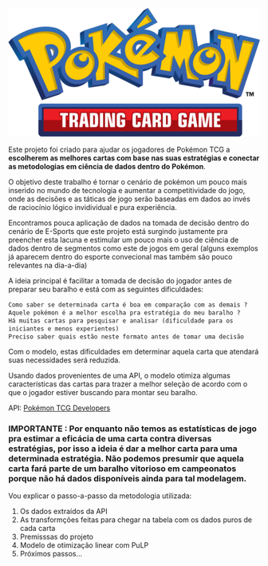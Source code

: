 ![pokemontcglogo](pkmn_images/pokemontcgbiglogo.png)

Este projeto foi criado para ajudar os jogadores de Pokémon TCG a **escolherem as melhores cartas com base nas suas estratégias e conectar as metodologias em ciência de dados dentro do Pokémon**.

O objetivo deste trabalho é tornar o cenário de pokémon um pouco mais inserido no mundo de tecnologia e aumentar a competitividade do jogo, onde as decisões e as táticas de jogo serão baseadas em dados ao invés de raciocínio lógico invidividual e pura experiência.

Encontramos pouca aplicação de dados na tomada de decisão dentro do cenário de E-Sports que este projeto está surgindo justamente pra preencher esta lacuna e estimular um pouco mais o uso de ciência de dados dentro de segmentos como este de jogos em geral (alguns exemplos já aparecem dentro do esporte convecional mas também são pouco relevantes na dia-a-dia) 

A ideia principal é facilitar a tomada de decisão do jogador antes de preparar seu baralho e está com as seguintes dificuldades:

    Como saber se determinada carta é boa em comparação com as demais ?
    Aquele pokémon é a melhor escolha pra estratégia do meu baralho ?
    Há muitas cartas para pesquisar e analisar (dificuldade para os iniciantes e menos experientes)
    Preciso saber quais estão neste formato antes de tomar uma decisão

Com o modelo, estas dificuldades em determinar aquela carta que atendará suas necessidades será reduzida.

Usando dados provenientes de uma API, o modelo otimiza algumas características das cartas para trazer a melhor seleção de acordo com o que o jogador estiver buscando para montar seu baralho.

API: [Pokémon TCG Developers](https://pokemontcg.io/)


### IMPORTANTE : Por enquanto não temos as estatísticas de jogo pra estimar a eficácia de uma carta contra diversas estratégias, por isso a ideia é dar a melhor carta para uma determinada estratégia. Não podemos presumir que aquela carta fará parte de um baralho vitorioso em campeonatos porque não há dados disponíveis ainda para tal modelagem.

 
Vou explicar o passo-a-passo da metodologia utilizada:

1. Os dados extraídos da API
2. As transformções feitas para chegar na tabela com os dados puros de cada carta
3. Premisssas do projeto
4. Modelo de otimização linear com PuLP
5. Próximos passos...

